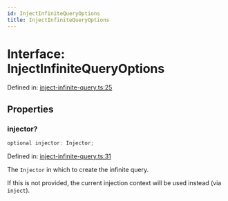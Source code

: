 ```yaml
---
id: InjectInfiniteQueryOptions
title: InjectInfiniteQueryOptions
---
```


<!-- DO NOT EDIT: this page is autogenerated from the type comments -->

# Interface: InjectInfiniteQueryOptions

Defined in: [inject-infinite-query.ts:25](https://github.com/arnoud-dv/query/blob/main/packages/angular-query-experimental/src/inject-infinite-query.ts#L25)

## Properties

### injector?

```ts
optional injector: Injector;
```

Defined in: [inject-infinite-query.ts:31](https://github.com/arnoud-dv/query/blob/main/packages/angular-query-experimental/src/inject-infinite-query.ts#L31)

The `Injector` in which to create the infinite query.

If this is not provided, the current injection context will be used instead (via `inject`).
